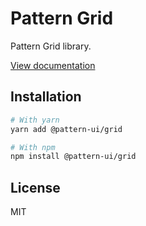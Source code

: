 # Pattern Grid

Pattern Grid library.

[View documentation](https://pattern.icu/)

## Installation

```sh
# With yarn
yarn add @pattern-ui/grid

# With npm
npm install @pattern-ui/grid
```

## License

MIT
